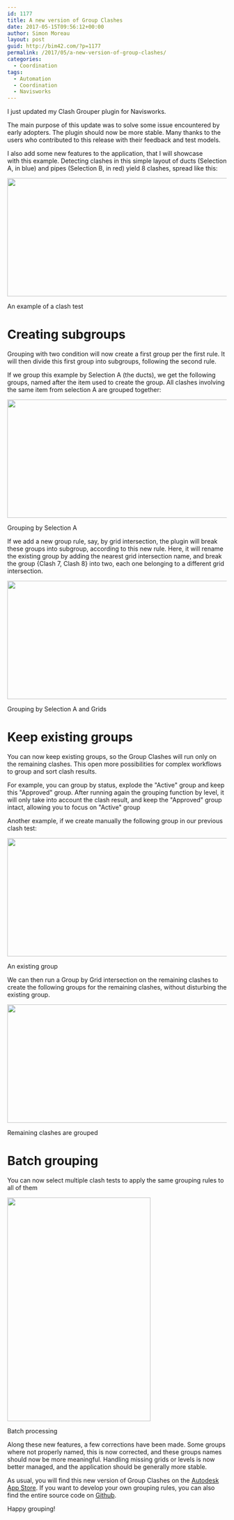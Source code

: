 ```yaml
---
id: 1177
title: A new version of Group Clashes
date: 2017-05-15T09:56:12+00:00
author: Simon Moreau
layout: post
guid: http://bim42.com/?p=1177
permalink: /2017/05/a-new-version-of-group-clashes/
categories:
  - Coordination
tags:
  - Automation
  - Coordination
  - Navisworks
---
```

I just updated my Clash Grouper plugin for Navisworks.

The main purpose of this update was to solve some issue encountered by early adopters. The plugin should now be more stable. Many thanks to the users who contributed to this release with their feedback and test models.

I also add some new features to the application, that I will showcase with this example. Detecting clashes in this simple layout of ducts (Selection A, in blue) and pipes (Selection B, in red) yield 8 clashes, spread like this:


  <a href="https://bim42.com/wp-content/uploads/2017/05/1.png"><img class="size-large wp-image-1179" src="https://bim42.com/wp-content/uploads/2017/05/1-1024x475.png" alt="" width="584" height="271" srcset="https://bim42.com/wp-content/uploads/2017/05/1-1024x475.png 1024w, https://bim42.com/wp-content/uploads/2017/05/1-300x139.png 300w, https://bim42.com/wp-content/uploads/2017/05/1-768x356.png 768w, https://bim42.com/wp-content/uploads/2017/05/1-500x232.png 500w" sizes="(max-width: 584px) 100vw, 584px" /></a>
  
  <p class="wp-caption-text">
    An example of a clash test
  </p>


# Creating subgroups

Grouping with two condition will now create a first group per the first rule. It will then divide this first group into subgroups, following the second rule.

If we group this example by Selection A (the ducts), we get the following groups, named after the item used to create the group. All clashes involving the same item from selection A are grouped together:


  <a href="https://bim42.com/wp-content/uploads/2017/05/2.png"><img class="size-large wp-image-1180" src="https://bim42.com/wp-content/uploads/2017/05/2-1024x475.png" alt="" width="584" height="271" srcset="https://bim42.com/wp-content/uploads/2017/05/2-1024x475.png 1024w, https://bim42.com/wp-content/uploads/2017/05/2-300x139.png 300w, https://bim42.com/wp-content/uploads/2017/05/2-768x356.png 768w, https://bim42.com/wp-content/uploads/2017/05/2-500x232.png 500w" sizes="(max-width: 584px) 100vw, 584px" /></a>
  
  <p class="wp-caption-text">
    Grouping by Selection A
  </p>


If we add a new group rule, say, by grid intersection, the plugin will break these groups into subgroup, according to this new rule. Here, it will rename the existing group by adding the nearest grid intersection name, and break the group {Clash 7, Clash 8} into two, each one belonging to a different grid intersection.


  <a href="https://bim42.com/wp-content/uploads/2017/05/3.png"><img class="size-large wp-image-1181" src="https://bim42.com/wp-content/uploads/2017/05/3-1024x475.png" alt="" width="584" height="271" srcset="https://bim42.com/wp-content/uploads/2017/05/3-1024x475.png 1024w, https://bim42.com/wp-content/uploads/2017/05/3-300x139.png 300w, https://bim42.com/wp-content/uploads/2017/05/3-768x356.png 768w, https://bim42.com/wp-content/uploads/2017/05/3-500x232.png 500w" sizes="(max-width: 584px) 100vw, 584px" /></a>
  
  <p class="wp-caption-text">
    Grouping by Selection A and Grids
  </p>


# Keep existing groups

You can now keep existing groups, so the Group Clashes will run only on the remaining clashes. This open more possibilities for complex workflows to group and sort clash results.

For example, you can group by status, explode the "Active" group and keep this "Approved" group. After running again the grouping function by level, it will only take into account the clash result, and keep the "Approved" group intact, allowing you to focus on "Active" group

Another example, if we create manually the following group in our previous clash test:


  <a href="https://bim42.com/wp-content/uploads/2017/05/4.png"><img class="size-large wp-image-1182" src="https://bim42.com/wp-content/uploads/2017/05/4-1024x475.png" alt="" width="584" height="271" srcset="https://bim42.com/wp-content/uploads/2017/05/4-1024x475.png 1024w, https://bim42.com/wp-content/uploads/2017/05/4-300x139.png 300w, https://bim42.com/wp-content/uploads/2017/05/4-768x356.png 768w, https://bim42.com/wp-content/uploads/2017/05/4-500x232.png 500w" sizes="(max-width: 584px) 100vw, 584px" /></a>
  
  <p class="wp-caption-text">
    An existing group
  </p>


We can then run a Group by Grid intersection on the remaining clashes to create the following groups for the remaining clashes, without disturbing the existing group.


  <a href="https://bim42.com/wp-content/uploads/2017/05/5.png"><img class="size-large wp-image-1178" src="https://bim42.com/wp-content/uploads/2017/05/5-1024x475.png" alt="" width="584" height="271" srcset="https://bim42.com/wp-content/uploads/2017/05/5-1024x475.png 1024w, https://bim42.com/wp-content/uploads/2017/05/5-300x139.png 300w, https://bim42.com/wp-content/uploads/2017/05/5-768x356.png 768w, https://bim42.com/wp-content/uploads/2017/05/5-500x232.png 500w" sizes="(max-width: 584px) 100vw, 584px" /></a>
  
  <p class="wp-caption-text">
    Remaining clashes are grouped
  </p>


# Batch grouping

You can now select multiple clash tests to apply the same grouping rules to all of them


  <a href="https://bim42.com/wp-content/uploads/2017/05/Batch.gif"><img class="size-full wp-image-1183" src="https://bim42.com/wp-content/uploads/2017/05/Batch.gif" alt="" width="329" height="512" /></a>
  
  <p class="wp-caption-text">
    Batch processing
  </p>


Along these new features, a few corrections have been made. Some groups where not properly named, this is now corrected, and these groups names should now be more meaningful. Handling missing grids or levels is now better managed, and the application should be generally more stable.

As usual, you will find this new version of Group Clashes on the [Autodesk App Store](https://apps.autodesk.com/NAVIS/en/Detail/Index?id=7544208847822212204&appLang=en&os=Win64). If you want to develop your own grouping rules, you can also find the entire source code on [Github](https://github.com/simonmoreau/GroupClashes).

Happy grouping!